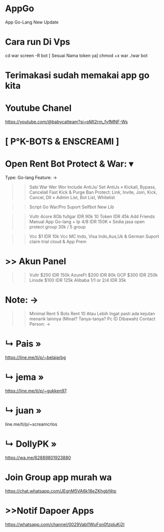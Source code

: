 # AppGo
App Go-Lang New Update

# Cara run Di Vps
cd war
screen -R bot  [ Sesuai Nama token ya]
chmod +x war
./war bot

# Terimakasi sudah memakai app go kita

# Youtube Chanel
https://youtube.com/@babycatteam?si=pMt2rm_fyfMNF-Ws

# [ P°K-BOTS & ENSCREAMI ]

# Open Rent Bot Protect & War: ▾
Type: Go-lang 
Feature: →
>> Sabi War Wer Wor
>> Include AntiJs/ Set AntiJs
» Kickall, Bypass, Cancelall
>> Fast Kick & Purge Ban
>> Protect: Link, Invite, Join, Kick, Cancel, DII
» Admin List, Bot List, Whitelist

>> Script Go War/Pro Suport Selfbot New Lib

>> Vultr 4core 8Gb fullgar IDR 90k
>> 10 Token IDR 45k Add Friends Manual
>> App Go-lang + Ip 4/8 IDR 150K
» Sedia jasa open protect group 30k / 5 group

>> Vcc $1 IDR 10k
>> Vcc MC Indo, Visa Indo,Aus,Uk & German
>>Suport claim trial cloud & App Prem

# >> Akun Panel
>> Vultr $250 IDR 150k
>> AzureFt $200 IDR 80k
>> GCP $300 IDR 250k
>> Linode $100 IDR 125k
>> Alibaba 1/1 or 2/4 IDR 35k

# Note: →
>> Minimal Rent 5 Bots
>> Rent 10 Atau Lebih
>> Ingat pasti ada kejutan menarik lainnya
(Minat? Tanya-tanya? Pc ID Dibawah)
Contact Person: →
# ↳ Pais » 
https://line.me/ti/p/~belajarbg
# ↳ jema » 
https://line.me/ti/p/~gukken97.
# ↳ juan »   
line.me/ti/p/~screamcrlos

# ↳ DollyPK »   
https://wa.me/62889801923880

# Join Group app murah wa 
https://chat.whatsapp.com/JEgnM5VA6k18eZKhgbf4tp

# >>Notif Dapoer Apps
https://whatsapp.com/channel/0029Vabl1WuFsn0fzpIuKj2I
